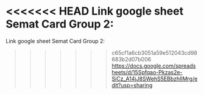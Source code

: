 <<<<<<< HEAD
Link google sheet Semat Card Group 2:
=======
Link google sheet Semat Card Group 2:
>>>>>>> c65cf1a6cb3051a59e512043cd98683b2d07b006
https://docs.google.com/spreadsheets/d/15Spfqao-Pkzas2e-SiCz_A14jJ8SWehS5EBbzhIlMrg/edit?usp=sharing